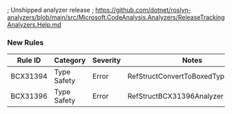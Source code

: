 ﻿; Unshipped analyzer release
; https://github.com/dotnet/roslyn-analyzers/blob/main/src/Microsoft.CodeAnalysis.Analyzers/ReleaseTrackingAnalyzers.Help.md

### New Rules

Rule ID | Category | Severity | Notes
--------|----------|----------|-------
BCX31394 | Type Safety | Error | RefStructConvertToBoxedTypeAnalyzer
BCX31396 | Type Safety | Error | RefStructBCX31396Analyzer
